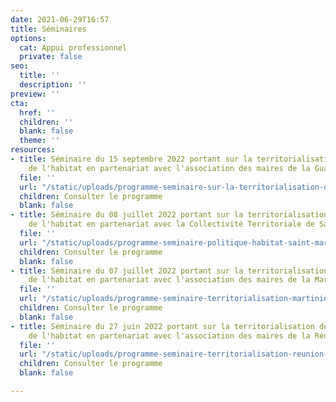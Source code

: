 ```yaml
---
date: 2021-06-29T16:57
title: Séminaires
options:
  cat: Appui professionnel
  private: false
seo:
  title: ''
  description: ''
preview: ''
cta:
  href: ''
  children: ''
  blank: false
  theme: ''
resources:
- title: Séminaire du 15 septembre 2022 portant sur la territorialisation des politiques
    de l'habitat en partenariat avec l'association des maires de la Guadeloupe
  file: ''
  url: "/static/uploads/programme-seminaire-sur-la-territorialisation-des-politiques-de-l-habitat-en-guadeloupe.pdf"
  children: Consulter le programme
  blank: false
- title: Séminaire du 08 juillet 2022 portant sur la territorialisation des politiques
    de l'habitat en partenariat avec la Collectivité Territoriale de Saint-Martin
  file: ''
  url: "/static/uploads/programme-seminaire-politique-habitat-saint-martin.pdf"
  children: Consulter le programme
  blank: false
- title: Séminaire du 07 juillet 2022 portant sur la territorialisation des politiques
    de l'habitat en partenariat avec l'association des maires de la Martinique
  file: ''
  url: "/static/uploads/programme-seminaire-territorialisation-martinique-derniere-version.pdf"
  children: Consulter le programme
  blank: false
- title: Séminaire du 27 juin 2022 portant sur la territorialisation des politiques
    de l'habitat en partenariat avec l'association des maires de la Réunion
  file: ''
  url: "/static/uploads/programme-seminaire-territorialisation-reunion-vf.pdf"
  children: Consulter le programme
  blank: false

---
```

